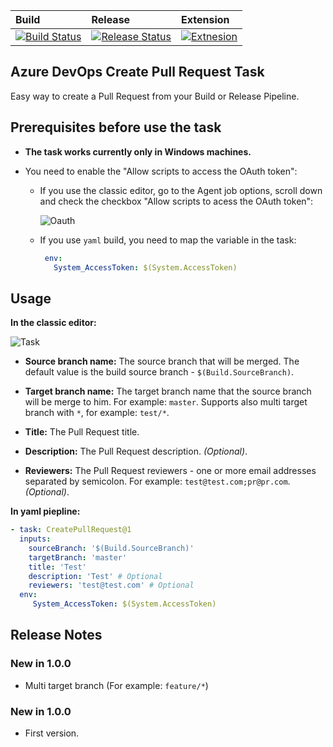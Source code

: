 Build | Release | Extension
:-----| :-------| :--------
[![Build Status](https://dev.azure.com/shaykia/AzureDevOpsExtensions/_apis/build/status/shayki5.AzureDevOps-CreatePRTask?branchName=master)](https://dev.azure.com/shaykia/AzureDevOpsExtensions/_build/latest?definitionId=34&branchName=master) | [![Release Status](https://vsrm.dev.azure.com/shaykia/_apis/public/Release/badge/3372e1d4-189a-4d9e-aa4d-0cb86eff3c2e/1/2)](https://vsrm.dev.azure.com/shaykia/_apis/public/Release/badge/3372e1d4-189a-4d9e-aa4d-0cb86eff3c2e/1/2) | [![Extnesion](https://vsmarketplacebadge.apphb.com/version/ShaykiAbramczyk.CreatePullRequest.svg)](https://vsmarketplacebadge.apphb.com/version/ShaykiAbramczyk.CreatePullRequest.svg)

## Azure DevOps Create Pull Request Task

Easy way to create a Pull Request from your Build or Release Pipeline. 

## Prerequisites before use the task

- **The task works currently only in Windows machines.**

- You need to enable the "Allow scripts to access the OAuth token": 

  - If you use the classic editor, go to the Agent job options, scroll down and check the checkbox "Allow scripts to acess the OAuth token":

    ![Oauth](https://i.imgur.com/ZWuj8Ta.png)

  - If you use `yaml` build, you need to map the variable in the task:

    ```yaml
     env:
       System_AccessToken: $(System.AccessToken)
    ```

## Usage

**In the classic editor:**

![Task](https://i.imgur.com/H2Cu67M.png)

- **Source branch name:** The source branch that will be merged. The default value is the build source branch - `$(Build.SourceBranch)`.

- **Target branch name:** The target branch name that the source branch will be merge to him. For example: `master`. Supports also multi target branch with `*`, for example: `test/*`.

- **Title:** The Pull Request title.

- **Description:** The Pull Request description. *(Optional)*.

- **Reviewers:** The Pull Request reviewers - one or more email addresses separated by semicolon. For example: `test@test.com;pr@pr.com`. *(Optional)*.

**In yaml piepline:**

```yaml
- task: CreatePullRequest@1
  inputs:
    sourceBranch: '$(Build.SourceBranch)'
    targetBranch: 'master'
    title: 'Test'
    description: 'Test' # Optional
    reviewers: 'test@test.com' # Optional
  env:
     System_AccessToken: $(System.AccessToken)
```

## Release Notes

### New in 1.0.0

 - Multi target branch (For example: `feature/*`)

### New in 1.0.0

 - First version.

